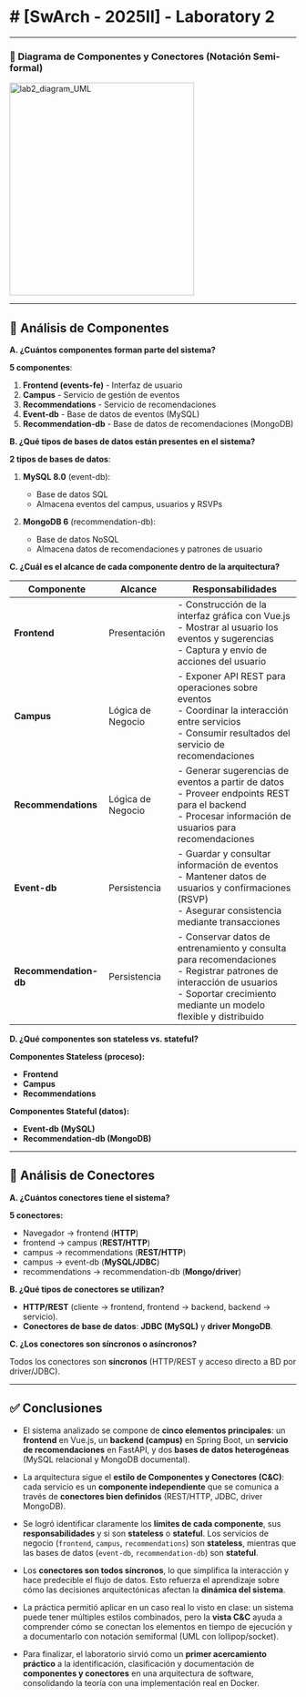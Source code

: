# # [SwArch - 2025II] - Laboratory 2 

---

### 📌 Diagrama de Componentes y Conectores (Notación Semi-formal)

<img width="324" height="374" alt="lab2_diagram_UML" src="https://github.com/user-attachments/assets/b5a8d4ff-879d-4944-a8cf-925cf5e5eaa6" />

---

## 🔎 Análisis de Componentes

**A. ¿Cuántos componentes forman parte del sistema?**

**5 componentes**:

1. **Frontend (events-fe)** - Interfaz de usuario
2. **Campus** - Servicio de gestión de eventos
3. **Recommendations** - Servicio de recomendaciones
4. **Event-db** - Base de datos de eventos (MySQL)
5. **Recommendation-db** - Base de datos de recomendaciones (MongoDB)

**B. ¿Qué tipos de bases de datos están presentes en el sistema?**

**2 tipos de bases de datos**:

1. **MySQL 8.0** (event-db):
   - Base de datos SQL
   - Almacena eventos del campus, usuarios y RSVPs

2. **MongoDB 6** (recommendation-db):
   - Base de datos NoSQL 
   - Almacena datos de recomendaciones y patrones de usuario

**C. ¿Cuál es el alcance de cada componente dentro de la arquitectura?**

| Componente            | Alcance            | Responsabilidades |
|-----------------------|-------------------|-------------------|
| **Frontend**          | Presentación      | - Construcción de la interfaz gráfica con Vue.js<br/>- Mostrar al usuario los eventos y sugerencias<br/>- Captura y envío de acciones del usuario |
| **Campus**            | Lógica de Negocio | - Exponer API REST para operaciones sobre eventos<br/>- Coordinar la interacción entre servicios<br/>- Consumir resultados del servicio de recomendaciones |
| **Recommendations**   | Lógica de Negocio | - Generar sugerencias de eventos a partir de datos<br/>- Proveer endpoints REST para el backend<br/>- Procesar información de usuarios para recomendaciones |
| **Event-db**          | Persistencia      | - Guardar y consultar información de eventos<br/>- Mantener datos de usuarios y confirmaciones (RSVP)<br/>- Asegurar consistencia mediante transacciones |
| **Recommendation-db** | Persistencia      | - Conservar datos de entrenamiento y consulta para recomendaciones<br/>- Registrar patrones de interacción de usuarios<br/>- Soportar crecimiento mediante un modelo flexible y distribuido |



**D. ¿Qué componentes son stateless vs. stateful?**

**Componentes Stateless (proceso):**
- **Frontend**
- **Campus**
- **Recommendations**

**Componentes Stateful (datos):**
- **Event-db (MySQL)**
- **Recommendation-db (MongoDB)**

---

## 🔗 Análisis de Conectores

**A. ¿Cuántos conectores tiene el sistema?**

**5 conectores:**
- Navegador → frontend (**HTTP**)  
- frontend → campus (**REST/HTTP**)  
- campus → recommendations (**REST/HTTP**)  
- campus → event-db (**MySQL/JDBC**)  
- recommendations → recommendation-db (**Mongo/driver**)  

**B. ¿Qué tipos de conectores se utilizan?**

- **HTTP/REST** (cliente → frontend, frontend → backend, backend → servicio).  
- **Conectores de base de datos**: **JDBC (MySQL)** y **driver MongoDB**.

**C. ¿Los conectores son síncronos o asíncronos?**

Todos los conectores son **síncronos** (HTTP/REST y acceso directo a BD por driver/JDBC).  

---

## ✅ Conclusiones

- El sistema analizado se compone de **cinco elementos principales**: un **frontend** en Vue.js, un **backend (campus)** en Spring Boot, un **servicio de recomendaciones** en FastAPI, y dos **bases de datos heterogéneas** (MySQL relacional y MongoDB documental).  

- La arquitectura sigue el **estilo de Componentes y Conectores (C&C)**: cada servicio es un **componente independiente** que se comunica a través de **conectores bien definidos** (REST/HTTP, JDBC, driver MongoDB).  

- Se logró identificar claramente los **límites de cada componente**, sus **responsabilidades** y si son **stateless** o **stateful**. Los servicios de negocio (`frontend`, `campus`, `recommendations`) son **stateless**, mientras que las bases de datos (`event-db`, `recommendation-db`) son **stateful**.  

- Los **conectores son todos síncronos**, lo que simplifica la interacción y hace predecible el flujo de datos. Esto refuerza el aprendizaje sobre cómo las decisiones arquitectónicas afectan la **dinámica del sistema**.  

- La práctica permitió aplicar en un caso real lo visto en clase: un sistema puede tener múltiples estilos combinados, pero la **vista C&C** ayuda a comprender cómo se conectan los elementos en tiempo de ejecución y a documentarlo con notación semiformal (UML con lollipop/socket).  

- Para finalizar, el laboratorio sirvió como un **primer acercamiento práctico** a la identificación, clasificación y documentación de **componentes y conectores** en una arquitectura de software, consolidando la teoría con una implementación real en Docker.  


